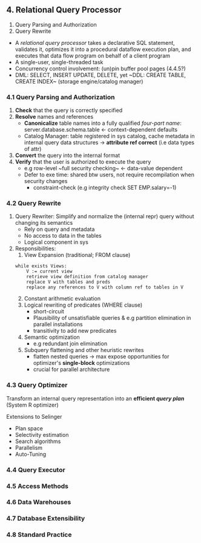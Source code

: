 ## 4. Relational Query Processor
1. Query Parsing and Authorization
2. Query Rewrite

- A *relational query processor* takes a declarative SQL statement, validates it, optimizes it into a procedural dataflow execution plan, and executes that data flow program on behalf of a client program
- A single-user, single-threaded task 
- Concurrency control involvement: (un)pin buffer pool pages (4.4.5?)
- DML: SELECT, INSERT UPDATE, DELETE, yet ~DDL: CREATE TABLE, CREATE INDEX~ (storage engine/catalog manager)

### 4.1 Query Parsing and Authorization
1. **Check** that the query is correctly specified
2. **Resolve** names and references
    - **Canonicalize** table names into a fully qualified *four-part name*: server.database.schema.table <- context-dependent defaults 
    - Catalog Manager: table registered in sys catalog, cache metadata in internal query  data structures -> **attribute ref correct** (i.e data types of attr)
3. **Convert** the query into the internal format
4. **Verify** that the user is authorized to execute the query
    - e.g row-level ~full security checking~ <- data-value dependent
    - Defer to exe time: shared btw users, not require recompilation when security changes
        - constraint-check (e.g integrity check SET EMP.salary=-1)
        
### 4.2 Query Rewrite
1. Query Rewriter: Simplify and normalize the (internal repr) query without changing its semantics
    - Rely on query and metadata
    - No access to data in the tables
    - Logical component in sys
2. Responsibilities:
    1. View Expansion (traditional; FROM clause)
    ``` 
    while exists Views:
        V := current view
        retrieve view definition from catalog manager
        replace V with tables and preds
        replace any references to V with column ref to tables in V
    ```
    2. Constant arithmetic evaluation
    3. Logical rewriting of predicates (WHERE clause)
        - short-circuit
        - Plausibility of unsatisfiable queries & e.g partition elimination in parallel installations
        - transitivity to add new predicates
    4. Semantic optimization
        - e.g redundant join elimination
    5. Subquery flattening and other heuristic rewrites
        - flatten nested queries -> max expose opportunities for optimizer's **single-block** optimizations
        - crucial for parallel architecture
### 4.3 Query Optimizer
Transform an internal query representation into an **efficient _query plan_** (System R optimizer)

Extensions to Selinger
- Plan space
- Selectivity estimation
- Search algorithms
- Parallelism
- Auto-Tuning

### 4.4 Query Executor
### 4.5 Access Methods
### 4.6 Data Warehouses
### 4.7 Database Extensibility
###  4.8 Standard Practice
